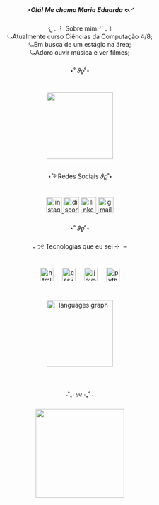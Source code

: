 <h5 align="center">>Olá! Me chamo Maria Eduarda 𖹭.ᐟ</h5>

###

<p align="center">𐔌 . ⋮ Sobre mim.ᐟ ֹ ₊ ꒱<br>⤿Atualmente curso Ciências da Computação 4/8;<br>⤿Em busca de um estágio na área; <br>⤿Adoro ouvir música e ver filmes;</p>

###

<p align="center">⋆˚ 𝜗𝜚˚⋆</p>

###

<br clear="both">

<div align="center">
  <img height="150" src="https://i.pinimg.com/originals/04/47/f3/0447f30cec49d4d6bcd44704c737c3ad.gif"  />
</div>

###

<p align="center">⋆˚࿔ Redes Sociais 𝜗𝜚˚⋆</p>

###

<div align="center">
  <a href="https://www.instagram.com/_dudamachadooh_?igsh=MXh3dDV1cXpnOTAyeA%3D%3D&utm_source=qr" target="_blank">
    <img src="https://img.shields.io/static/v1?message=Instagram&logo=instagram&label=&color=ffafcc&logoColor=white&labelColor=&style=for-the-badge" height="35" alt="instagram logo"  />
  </a>
  <img src="https://img.shields.io/static/v1?message=Discord&logo=discord&label=&color=7289DA&logoColor=white&labelColor=&style=for-the-badge" height="35" alt="discord logo"  />
  <a href="https://www." target="_blank">
    <img src="https://img.shields.io/static/v1?message=LinkedIn&logo=linkedin&label=&color=a9def9&logoColor=white&labelColor=&style=for-the-badge" height="35" alt="linkedin logo"  />
  </a>
  <a href="https://www.gmail.com/mariae2fm@gmail.com" target="_blank">
    <img src="https://img.shields.io/static/v1?message=Gmail&logo=gmail&label=&color=fb6f92&logoColor=white&labelColor=&style=for-the-badge" height="35" alt="gmail logo"  />
  </a>
</div>

###

<p align="center">⋆˚ 𝜗𝜚˚⋆</p>

###

<p align="center">˖ ֹ੭୧ Tecnologias que eu sei ⊹ ࣪ ⑅</p>

###

<br clear="both">

<div align="center">
  <img src="https://cdn.jsdelivr.net/gh/devicons/devicon/icons/html5/html5-original.svg" height="30" alt="html5 logo"  />
  <img width="12" />
  <img src="https://cdn.jsdelivr.net/gh/devicons/devicon/icons/css3/css3-original.svg" height="30" alt="css3 logo"  />
  <img width="12" />
  <img src="https://cdn.jsdelivr.net/gh/devicons/devicon/icons/javascript/javascript-original.svg" height="30" alt="javascript logo"  />
  <img width="12" />
  <img src="https://cdn.jsdelivr.net/gh/devicons/devicon/icons/python/python-original.svg" height="30" alt="python logo"  />
</div>

###

<br clear="both">

<div align="center">
  <img src="https://github-readme-stats.vercel.app/api/top-langs?username=EduardaFM&locale=pt-br&hide_title=true&layout=compact&card_width=320&langs_count=5&theme=buefy&hide_border=true&order=2&custom_title=Linguagens" height="150" alt="languages graph"  />
</div>

###

<br clear="both">

<p align="center">⋅˚₊‧ ୨୧ ‧₊˚ ⋅</p>

###

<div align="center">
  <img height="200" src="https://i.pinimg.com/originals/fb/4f/c9/fb4fc97e9ae190c742cfc1a9b90a9fb6.gif"  />
</div>

###
